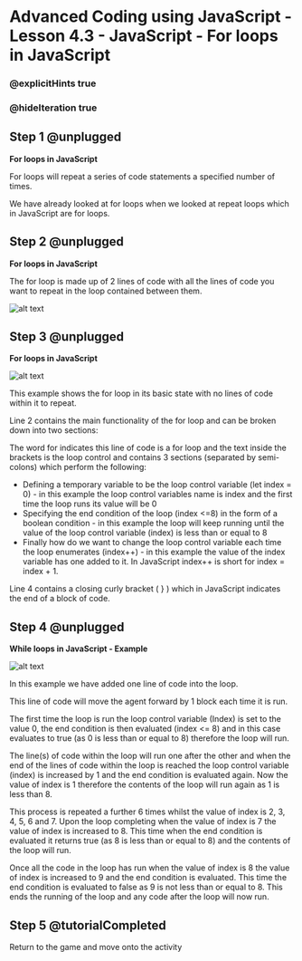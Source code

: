 # Advanced Coding using JavaScript - Lesson 4.3 - JavaScript - For loops in JavaScript

### @explicitHints true
### @hideIteration true

## Step 1 @unplugged
**For loops in JavaScript**

For loops will repeat a series of code statements a specified number of times.

We have already looked at for loops when we looked at repeat loops which in JavaScript are for loops.

## Step 2 @unplugged
**For loops in JavaScript**

The for loop is made up of 2 lines of code with all the lines of code you want to repeat in the loop contained between them.

![alt text](https://advancedjs.codingcredentials.com/Lesson4/4.3/images/1.jpg?raw=true "For")

## Step 3 @unplugged
**For loops in JavaScript**

![alt text](https://advancedjs.codingcredentials.com/Lesson4/4.3/images/2.jpg?raw=true "For")

This example shows the for loop in its basic state with no lines of code within it to repeat.

Line 2 contains the main functionality of the for loop and can be broken down into two sections:

The word for indicates this line of code is a for loop and the text inside the brackets is the loop control and contains 3 sections (separated by semi-colons) which perform the following:

- Defining a temporary variable to be the loop control variable (let index = 0) - in this example the loop control variables name is index and the first time the loop runs its value will be 0
- Specifying the end condition of the loop (index <=8) in the form of a boolean condition - in this example the loop will keep running until the value of the loop control variable (index) is less than or equal to 8
- Finally how do we want to change the loop control variable each time the loop enumerates (index++) - in this example the value of the index variable has one added to it. In JavaScript index++ is short for index = index + 1.

Line 4 contains a closing curly bracket ( } ) which in JavaScript indicates the end of a block of code.

## Step 4 @unplugged
**While loops in JavaScript - Example**

![alt text](https://advancedjs.codingcredentials.com/Lesson4/4.3/images/3.jpg?raw=true "For")

In this example we have added one line of code into the loop.

This line of code will move the agent forward by 1 block each time it is run.

The first time the loop is run the loop control variable (Index) is set to the value 0, the end condition is then evaluated (index <= 8) and in this case evaluates to true (as 0 is less than or equal to 8) therefore the loop will run.

The line(s) of code within the loop will run one after the other and when the end of the lines of code within the loop is reached the loop control variable (index) is increased by 1 and the end condition is evaluated again. Now the value of index is 1 therefore the contents of the loop will run again as 1 is less than 8.

This process is repeated a further 6 times whilst the value of index is 2, 3, 4, 5, 6 and 7. Upon the loop completing when the value of index is 7 the value of index is increased to 8. This time when the end condition is evaluated it returns true (as 8 is less than or equal to 8) and the contents of the loop will run.

Once all the code in the loop has run when the value of index is 8 the value of index is increased to 9 and the end condition is evaluated. This time the end condition is evaluated to false as 9 is not less than or equal to 8. This ends the running of the loop and any code after the loop will now run.

## Step 5 @tutorialCompleted
Return to the game and move onto the activity